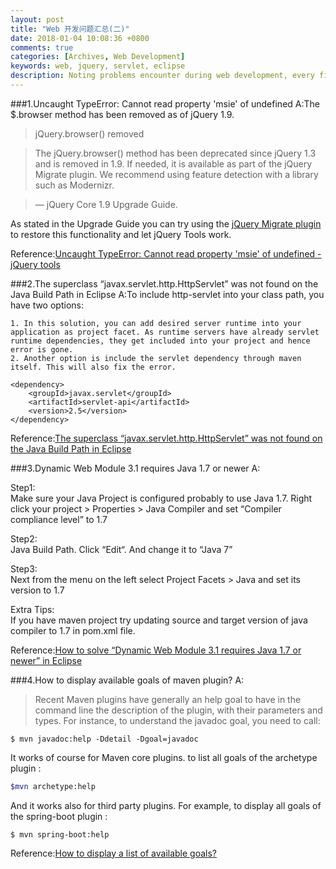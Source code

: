 ```yaml
---
layout: post
title: "Web 开发问题汇总(二)"
date: 2018-01-04 10:08:36 +0800
comments: true
categories: [Archives, Web Development]
keywords: web, jquery, servlet, eclipse
description: Noting problems encounter during web development, every fifteen problem produce a blog, this is the second.
---
```


###1.Uncaught TypeError: Cannot read property 'msie' of undefined
A:The $.browser method has been removed as of jQuery 1.9.


> jQuery.browser() removed

> The jQuery.browser() method has been deprecated since jQuery 1.3 and is removed in 1.9. If needed, it is available as part of the jQuery Migrate plugin. We recommend using feature detection with a library such as Modernizr.

> — jQuery Core 1.9 Upgrade Guide.


As stated in the Upgrade Guide you can try using the [jQuery Migrate plugin](https://github.com/jquery/jquery-migrate/) to restore this functionality and let jQuery Tools work.

Reference:[Uncaught TypeError: Cannot read property 'msie' of undefined - jQuery tools](http://stackoverflow.com/questions/14923301/uncaught-typeerror-cannot-read-property-msie-of-undefined-jquery-tools)  

###2.The superclass “javax.servlet.http.HttpServlet” was not found on the Java Build Path in Eclipse
A:To include http-servlet into your class path, you have two options:  

	1. In this solution, you can add desired server runtime into your application as project facet. As runtime servers have already servlet runtime dependencies, they get included into your project and hence error is gone.
	2. Another option is include the servlet dependency through maven itself. This will also fix the error.
	
```
<dependency>
    <groupId>javax.servlet</groupId>
    <artifactId>servlet-api</artifactId>
    <version>2.5</version>
</dependency>
```

Reference:[The superclass “javax.servlet.http.HttpServlet” was not found on the Java Build Path in Eclipse](https://howtodoinjava.com/tools/eclipse/solved-the-superclass-javax-servlet-http-httpservlet-was-not-found-on-the-java-build-path-in-eclipse/)  

###3.Dynamic Web Module 3.1 requires Java 1.7 or newer
A:

Step1:  
Make sure your Java Project is configured probably to use Java 1.7.
Right click your project > Properties > Java Compiler and set “Compiler compliance level” to 1.7

Step2:  
Java Build Path. Click “Edit“. And change it to “Java 7”

Step3:  
Next from the menu on the left select Project Facets > Java and set its version to 1.7

Extra Tips:  
If you have maven project try updating source and target version of java compiler to 1.7 in pom.xml file.

Reference:[How to solve “Dynamic Web Module 3.1 requires Java 1.7 or newer” in Eclipse](https://crunchify.com/how-to-solve-dynamic-web-module-3-1-requires-java-1-7-or-newer-in-eclipse/)  

###4.How to display available goals of maven plugin?
A:

> Recent Maven plugins have generally an help goal to have in the command line the description of the plugin, with their parameters and types. For instance, to understand the javadoc goal, you need to call:

```
$ mvn javadoc:help -Ddetail -Dgoal=javadoc
```

It works of course for Maven core plugins. to list all goals of the archetype plugin :  

```bash
$mvn archetype:help
```

And it works also for third party plugins. For example, to display all goals of the spring-boot plugin :  

```
$ mvn spring-boot:help
```

Reference:[How to display a list of available goals?](https://stackoverflow.com/questions/1674524/how-to-display-a-list-of-available-goals)  

